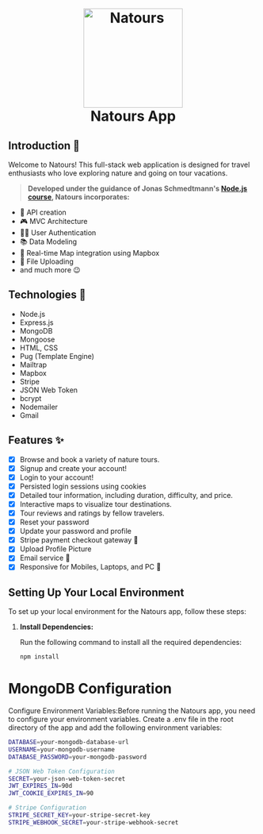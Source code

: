 <h1 align="center">
  <a href="https://natours-api-z82r.onrender.com/"><img src="https://github.com/lgope/Natours/blob/master/public/img/logo-green-round.png" alt="Natours" width="200"></a>
  <br>
  Natours App
</h1>

## Introduction 🌟

Welcome to Natours! This full-stack web application is designed for travel enthusiasts who love exploring nature and going on tour vacations.

> **Developed under the guidance of Jonas Schmedtmann's [Node.js course](https://www.udemy.com/course/nodejs-express-mongodb-bootcamp/), Natours incorporates:**
- 📃 API creation
- 🎮 MVC Architecture
- 👩‍💻 User Authentication
- 📚 Data Modeling
- 🤳 Real-time Map integration using Mapbox
- 📌 File Uploading
- and much more 😉

## Technologies 🚀

- Node.js
- Express.js
- MongoDB
- Mongoose
- HTML, CSS
- Pug (Template Engine)
- Mailtrap
- Mapbox
- Stripe
- JSON Web Token
- bcrypt
- Nodemailer
- Gmail

## Features ✨

- [x] Browse and book a variety of nature tours.
- [x] Signup and create your account!
- [x] Login to your account!
- [x] Persisted login sessions using cookies
- [x] Detailed tour information, including duration, difficulty, and price.
- [x] Interactive maps to visualize tour destinations.
- [x] Tour reviews and ratings by fellow travelers.
- [x] Reset your password
- [x] Update your password and profile
- [x] Stripe payment checkout gateway 💸
- [x] Upload Profile Picture
- [x] Email service 📨
- [x] Responsive for Mobiles, Laptops, and PC 📱

## Setting Up Your Local Environment

To set up your local environment for the Natours app, follow these steps:

1. **Install Dependencies:**

   Run the following command to install all the required dependencies:
   
   ```bash
   npm install


# MongoDB Configuration
Configure Environment Variables:Before running the Natours app, you need to configure your environment variables.
Create a 
.env file in the root directory of the app and add the following environment variables:
```bash
DATABASE=your-mongodb-database-url
USERNAME=your-mongodb-username
DATABASE_PASSWORD=your-mongodb-password

# JSON Web Token Configuration
SECRET=your-json-web-token-secret
JWT_EXPIRES_IN=90d
JWT_COOKIE_EXPIRES_IN=90

# Stripe Configuration
STRIPE_SECRET_KEY=your-stripe-secret-key
STRIPE_WEBHOOK_SECRET=your-stripe-webhook-secret





